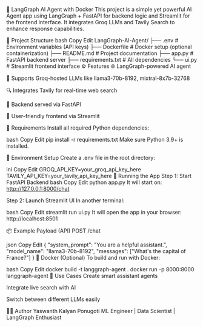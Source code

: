 🤖 LangGraph AI Agent with Docker
This project is a simple yet powerful AI Agent app using LangGraph + FastAPI for backend logic and Streamlit for the frontend interface. It integrates Groq LLMs and Tavily Search to enhance response capabilities.

📁 Project Structure
bash
Copy
Edit
LangGraph-AI-Agent/
├── .env                 # Environment variables (API keys)
├── Dockerfile           # Docker setup (optional containerization)
├── README.md            # Project documentation
├── app.py               # FastAPI backend server
├── requirements.txt     # All dependencies
└── ui.py                # Streamlit frontend interface
⚙️ Features
🌐 LangGraph-powered AI agent

🧠 Supports Groq-hosted LLMs like llama3-70b-8192, mixtral-8x7b-32768

🔍 Integrates Tavily for real-time web search

📡 Backend served via FastAPI

💬 User-friendly frontend via Streamlit

🧪 Requirements
Install all required Python dependencies:

bash
Copy
Edit
pip install -r requirements.txt
Make sure Python 3.9+ is installed.

🔐 Environment Setup
Create a .env file in the root directory:

ini
Copy
Edit
GROQ_API_KEY=your_groq_api_key_here
TAVILY_API_KEY=your_tavily_api_key_here
🚀 Running the App
Step 1: Start FastAPI Backend
bash
Copy
Edit
python app.py
It will start on: http://127.0.0.1:8000/chat

Step 2: Launch Streamlit UI
In another terminal:

bash
Copy
Edit
streamlit run ui.py
It will open the app in your browser: http://localhost:8501

📦 Example Payload (API)
POST /chat

json
Copy
Edit
{
  "system_prompt": "You are a helpful assistant.",
  "model_name": "llama3-70b-8192",
  "messages": ["What's the capital of France?"]
}
🐳 Docker (Optional)
To build and run with Docker:

bash
Copy
Edit
docker build -t langgraph-agent .
docker run -p 8000:8000 langgraph-agent
🧠 Use Cases
Create smart assistant agents

Integrate live search with AI

Switch between different LLMs easily

👨‍💻 Author
Yaswanth Kalyan Ponugoti
ML Engineer | Data Scientist | LangGraph Enthusiast
